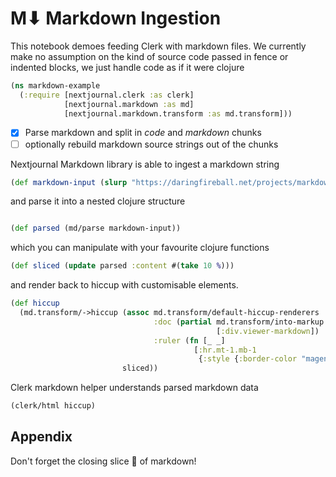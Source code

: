 # M⬇ Markdown Ingestion

This notebook demoes feeding Clerk with markdown files. We currently make no assumption on the kind of source code passed in fence or indented blocks, we just handle code as if it were clojure  

```clj 
(ns markdown-example
  (:require [nextjournal.clerk :as clerk]
            [nextjournal.markdown :as md]
            [nextjournal.markdown.transform :as md.transform]))
```

- [x] Parse markdown and split in _code_ and _markdown_ chunks
- [ ] optionally rebuild markdown source strings out of the chunks

Nextjournal Markdown library is able to ingest a markdown string

```clj 
(def markdown-input (slurp "https://daringfireball.net/projects/markdown/syntax.text"))
```

and parse it into a nested clojure structure 

```clj 

(def parsed (md/parse markdown-input))
```

which you can manipulate with your favourite clojure functions

```clj 
(def sliced (update parsed :content #(take 10 %)))
```

and render back to hiccup with customisable elements.

```clj 
(def hiccup 
  (md.transform/->hiccup (assoc md.transform/default-hiccup-renderers 
                                :doc (partial md.transform/into-markup 
                                              [:div.viewer-markdown])
                                :ruler (fn [_ _] 
                                         [:hr.mt-1.mb-1 
                                          {:style {:border-color "magenta"}}])) 
                         sliced))
```

Clerk markdown helper understands parsed markdown data

```clj 
(clerk/html hiccup)
```

## Appendix

Don't forget the closing slice 🍕 of markdown! 
